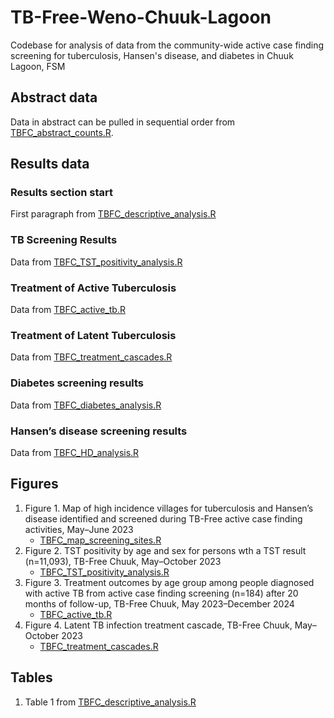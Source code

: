 # TB-Free-Weno-Chuuk-Lagoon
 Codebase for analysis of data from the community-wide active case finding screening for tuberculosis, Hansen's disease, and diabetes in Chuuk Lagoon, FSM

## Abstract data
Data in abstract can be pulled in sequential order from [TBFC_abstract_counts.R](https://github.com/skernallely/TB-Free-Weno-Chuuk-Lagoon/blob/main/TBFC_abstract_counts.R).

## Results data
### Results section start
First paragraph from [TBFC_descriptive_analysis.R](https://github.com/skernallely/TB-Free-Weno-Chuuk-Lagoon/blob/main/TBFC_descriptive_analysis.R)

### TB Screening Results 
Data from [TBFC_TST_positivity_analysis.R](https://github.com/skernallely/TB-Free-Weno-Chuuk-Lagoon/blob/main/TBFC_TST_positivity_analysis.R)

### Treatment of Active Tuberculosis
Data from [TBFC_active_tb.R](https://github.com/skernallely/TB-Free-Weno-Chuuk-Lagoon/blob/main/TBFC_active_tb.R)

### Treatment of Latent Tuberculosis
Data from [TBFC_treatment_cascades.R](https://github.com/skernallely/TB-Free-Weno-Chuuk-Lagoon/blob/main/TBFC_treatment_cascades.R)

### Diabetes screening results
Data from [TBFC_diabetes_analysis.R](https://github.com/skernallely/TB-Free-Weno-Chuuk-Lagoon/blob/main/TBFC_diabetes_analysis.R)

### Hansen’s disease screening results
Data from [TBFC_HD_analysis.R](https://github.com/skernallely/TB-Free-Weno-Chuuk-Lagoon/blob/main/TBFC_HD_analysis.R)

## Figures
1. Figure 1. Map of high incidence villages for tuberculosis and Hansen’s disease identified and screened during TB-Free active case finding activities, May–June 2023
   - [TBFC_map_screening_sites.R](https://github.com/skernallely/TB-Free-Weno-Chuuk-Lagoon/blob/main/TBFC_map_screening_sites.R) 
2. Figure 2. TST positivity by age and sex for persons wth a TST result (n=11,093), TB-Free Chuuk, May–October 2023
   - [TBFC_TST_positivity_analysis.R](https://github.com/skernallely/TB-Free-Weno-Chuuk-Lagoon/blob/main/TBFC_TST_positivity_analysis.R)
3. Figure 3. Treatment outcomes by age group among people diagnosed with active TB from active case finding screening (n=184) after 20 months of follow-up, TB-Free Chuuk, May 2023–December 2024
   - [TBFC_active_tb.R](https://github.com/skernallely/TB-Free-Weno-Chuuk-Lagoon/blob/main/TBFC_active_tb.R)
4. Figure 4. Latent TB infection treatment cascade, TB-Free Chuuk, May–October 2023
   - [TBFC_treatment_cascades.R](https://github.com/skernallely/TB-Free-Weno-Chuuk-Lagoon/blob/main/TBFC_treatment_cascades.R)

## Tables 
1. Table 1 from [TBFC_descriptive_analysis.R](https://github.com/skernallely/TB-Free-Weno-Chuuk-Lagoon/blob/main/TBFC_descriptive_analysis.R)
